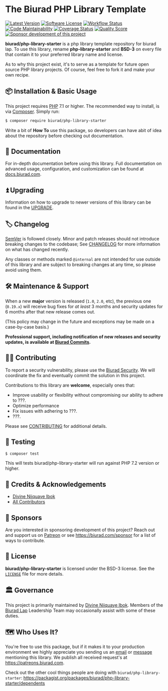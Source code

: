 # The Biurad PHP Library Template

[![Latest Version](https://img.shields.io/packagist/v/biurad/php-library-starter.svg?style=flat-square)](https://packagist.org/packages/biurad/php-library-starter)
[![Software License](https://img.shields.io/badge/License-BSD--3-brightgreen.svg?style=flat-square)](LICENSE)
[![Workflow Status](https://img.shields.io/github/workflow/status/biurad/php-library-starter/Tests?style=flat-square)](https://github.com/biurad/php-library-starter/actions?query=workflow%3ATests)
[![Code Maintainability](https://img.shields.io/codeclimate/maintainability/biurad/php-library-starter?style=flat-square)](https://codeclimate.com/github/biurad/php-library-starter)
[![Coverage Status](https://img.shields.io/codecov/c/github/biurad/php-library-starter?style=flat-square)](https://codecov.io/gh/biurad/php-library-starter)
[![Quality Score](https://img.shields.io/scrutinizer/g/biurad/php-library-starter.svg?style=flat-square)](https://scrutinizer-ci.com/g/biurad/php-library-starter)
[![Sponsor development of this project](https://img.shields.io/badge/sponsor%20this%20package-%E2%9D%A4-ff69b4.svg?style=flat-square)](https://biurad.com/sponsor)

**biurad/php-library-starter** is a php library template repository for biurad lap. To use this library, rename **php-library-starter** and **BSD-3** on every file that contain it to your preferred library name and license.

As to why this project exist, it's to serve as a template for future open source PHP library projects. Of course, feel free to fork it and make your own recipe.

## 📦 Installation & Basic Usage

This project requires [PHP] 7.1 or higher. The recommended way to install, is via [Composer]. Simply run:

```bash
$ composer require biurad/php-library-starter
```

Write a bit of **How To** use this package, so developers can have abit of idea about the repository before checking out documentation.

## 📓 Documentation

For in-depth documentation before using this library. Full documentation on advanced usage, configuration, and customization can be found at [docs.biurad.com][docs].

## ⏫ Upgrading

Information on how to upgrade to newer versions of this library can be found in the [UPGRADE].

## 🏷️ Changelog

[SemVer](http://semver.org/) is followed closely. Minor and patch releases should not introduce breaking changes to the codebase; See [CHANGELOG] for more information on what has changed recently.

Any classes or methods marked `@internal` are not intended for use outside of this library and are subject to breaking changes at any time, so please avoid using them.

## 🛠️ Maintenance & Support

When a new **major** version is released (`1.0`, `2.0`, etc), the previous one (`0.19.x`) will receive bug fixes for _at least_ 3 months and security updates for 6 months after that new release comes out.

(This policy may change in the future and exceptions may be made on a case-by-case basis.)

**Professional support, including notification of new releases and security updates, is available at [Biurad Commits][commit].**

## 👷‍♀️ Contributing

To report a security vulnerability, please use the [Biurad Security](https://security.biurad.com). We will coordinate the fix and eventually commit the solution in this project.

Contributions to this library are **welcome**, especially ones that:

- Improve usability or flexibility without compromising our ability to adhere to ???.
- Optimize performance
- Fix issues with adhering to ???.
- ???.

Please see [CONTRIBUTING] for additional details.

## 🧪 Testing

```bash
$ composer test
```

This will tests biurad/php-library-starter will run against PHP 7.2 version or higher.

## 👥 Credits & Acknowledgements

- [Divine Niiquaye Ibok][@divineniiquaye]
- [All Contributors][]

## 🙌 Sponsors

Are you interested in sponsoring development of this project? Reach out and support us on [Patreon](https://www.patreon.com/biurad) or see <https://biurad.com/sponsor> for a list of ways to contribute.

## 📄 License

**biurad/php-library-starter** is licensed under the BSD-3 license. See the [`LICENSE`](LICENSE) file for more details.

## 🏛️ Governance

This project is primarily maintained by [Divine Niiquaye Ibok][@divineniiquaye]. Members of the [Biurad Lap][] Leadership Team may occasionally assist with some of these duties.

## 🗺️ Who Uses It?

You're free to use this package, but if it makes it to your production environment we highly appreciate you sending us an [email] or [message] mentioning this library. We publish all received request's at <https://patreons.biurad.com>.

Check out the other cool things people are doing with `biurad/php-library-starter`: <https://packagist.org/packages/biurad/php-library-starter/dependents>

[PHP]: https://php.net
[Composer]: https://getcomposer.org
[@divineniiquaye]: https://github.com/divineniiquaye
[docs]: https://docs.biurad.com/php-library-starter
[commit]: https://commits.biurad.com/php-library-starter.git
[UPGRADE]: UPGRADE-1.x.md
[CHANGELOG]: CHANGELOG-0.x.md
[CONTRIBUTING]: ./.github/CONTRIBUTING.md
[All Contributors]: https://github.com/biurad/php-library-starter/contributors
[Biurad Lap]: https://team.biurad.com
[email]: support@biurad.com
[message]: https://projects.biurad.com/message
